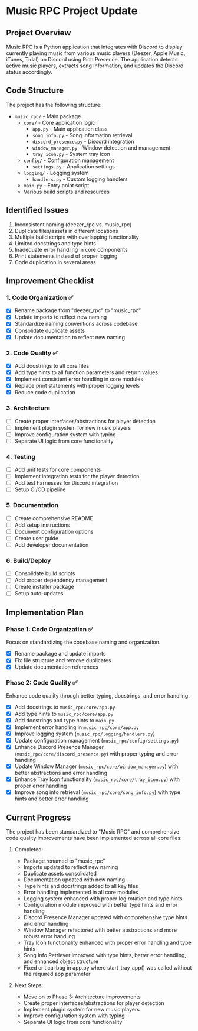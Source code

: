 # Music RPC Project Update

## Project Overview
Music RPC is a Python application that integrates with Discord to display currently playing music from various music players (Deezer, Apple Music, iTunes, Tidal) on Discord using Rich Presence. The application detects active music players, extracts song information, and updates the Discord status accordingly.

## Code Structure
The project has the following structure:
- `music_rpc/` - Main package
  - `core/` - Core application logic
    - `app.py` - Main application class
    - `song_info.py` - Song information retrieval
    - `discord_presence.py` - Discord integration
    - `window_manager.py` - Window detection and management
    - `tray_icon.py` - System tray icon
  - `config/` - Configuration management
    - `settings.py` - Application settings
  - `logging/` - Logging system
    - `handlers.py` - Custom logging handlers
  - `main.py` - Entry point script
  - Various build scripts and resources

## Identified Issues
1. Inconsistent naming (deezer_rpc vs. music_rpc)
2. Duplicate files/assets in different locations
3. Multiple build scripts with overlapping functionality
4. Limited docstrings and type hints
5. Inadequate error handling in core components
6. Print statements instead of proper logging
7. Code duplication in several areas

## Improvement Checklist

### 1. Code Organization ✅
- [x] Rename package from "deezer_rpc" to "music_rpc"
- [x] Update imports to reflect new naming
- [x] Standardize naming conventions across codebase
- [x] Consolidate duplicate assets
- [x] Update documentation to reflect new naming

### 2. Code Quality ✅
- [x] Add docstrings to all core files
- [x] Add type hints to all function parameters and return values
- [x] Implement consistent error handling in core modules
- [x] Replace print statements with proper logging levels
- [x] Reduce code duplication

### 3. Architecture
- [ ] Create proper interfaces/abstractions for player detection
- [ ] Implement plugin system for new music players
- [ ] Improve configuration system with typing
- [ ] Separate UI logic from core functionality

### 4. Testing
- [ ] Add unit tests for core components
- [ ] Implement integration tests for the player detection
- [ ] Add test harnesses for Discord integration
- [ ] Setup CI/CD pipeline

### 5. Documentation
- [ ] Create comprehensive README
- [ ] Add setup instructions
- [ ] Document configuration options
- [ ] Create user guide
- [ ] Add developer documentation

### 6. Build/Deploy
- [ ] Consolidate build scripts
- [ ] Add proper dependency management
- [ ] Create installer package
- [ ] Setup auto-updates

## Implementation Plan

### Phase 1: Code Organization ✅
Focus on standardizing the codebase naming and organization.
- [x] Rename package and update imports
- [x] Fix file structure and remove duplicates
- [x] Update documentation references

### Phase 2: Code Quality ✅
Enhance code quality through better typing, docstrings, and error handling.
- [x] Add docstrings to `music_rpc/core/app.py`
- [x] Add type hints to `music_rpc/core/app.py`
- [x] Add docstrings and type hints to `main.py`
- [x] Implement error handling in `music_rpc/core/app.py`
- [x] Improve logging system (`music_rpc/logging/handlers.py`)
- [x] Update configuration management (`music_rpc/config/settings.py`)
- [x] Enhance Discord Presence Manager (`music_rpc/core/discord_presence.py`) with proper typing and error handling
- [x] Update Window Manager (`music_rpc/core/window_manager.py`) with better abstractions and error handling
- [x] Enhance Tray Icon functionality (`music_rpc/core/tray_icon.py`) with proper error handling
- [x] Improve song info retrieval (`music_rpc/core/song_info.py`) with type hints and better error handling

## Current Progress
The project has been standardized to "Music RPC" and comprehensive code quality improvements have been implemented across all core files:

1. Completed:
   - Package renamed to "music_rpc"
   - Imports updated to reflect new naming
   - Duplicate assets consolidated
   - Documentation updated with new naming
   - Type hints and docstrings added to all key files
   - Error handling implemented in all core modules
   - Logging system enhanced with proper log rotation and type hints
   - Configuration module improved with better type hints and error handling
   - Discord Presence Manager updated with comprehensive type hints and error handling
   - Window Manager refactored with better abstractions and more robust error handling
   - Tray Icon functionality enhanced with proper error handling and type hints
   - Song Info Retriever improved with type hints, better error handling, and enhanced object structure
   - Fixed critical bug in app.py where start_tray_app() was called without the required app parameter

2. Next Steps:
   - Move on to Phase 3: Architecture improvements
   - Create proper interfaces/abstractions for player detection
   - Implement plugin system for new music players
   - Improve configuration system with typing
   - Separate UI logic from core functionality 